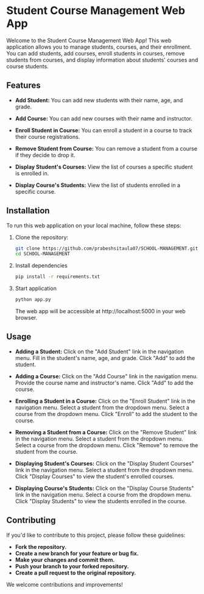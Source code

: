 
# Student Course Management Web App

Welcome to the Student Course Management Web App! This web application allows you to manage students, courses, and their enrollment. You can add students, add courses, enroll students in courses, remove students from courses, and display information about students' courses and course students.

## Features

- **Add Student:** You can add new students with their name, age, and grade.

- **Add Course:** You can add new courses with their name and instructor.

- **Enroll Student in Course:** You can enroll a student in a course to track their course registrations.

- **Remove Student from Course:** You can remove a student from a course if they decide to drop it.

- **Display Student's Courses:** View the list of courses a specific student is enrolled in.

- **Display Course's Students:** View the list of students enrolled in a specific course.

## Installation

To run this web application on your local machine, follow these steps:

1. Clone the repository:
   ```bash
   git clone https://github.com/prabeshsitaula07/SCHOOL-MANAGEMENT.git
   cd SCHOOL-MANAGEMENT
2. Install dependencies
   ```bash
   pip install -r requirements.txt
4. Start application
   ```bash
   python app.py
   ```
   The web app will be accessible at http://localhost:5000 in your web browser.

## Usage

  - **Adding a Student:**
        Click on the "Add Student" link in the navigation menu.
        Fill in the student's name, age, and grade.
        Click "Add" to add the student.

   - **Adding a Course:**
        Click on the "Add Course" link in the navigation menu.
        Provide the course name and instructor's name.
        Click "Add" to add the course.

   - **Enrolling a Student in a Course:**
        Click on the "Enroll Student" link in the navigation menu.
        Select a student from the dropdown menu.
        Select a course from the dropdown menu.
        Click "Enroll" to add the student to the course.

   - **Removing a Student from a Course:**
        Click on the "Remove Student" link in the navigation menu.
        Select a student from the dropdown menu.
        Select a course from the dropdown menu.
        Click "Remove" to remove the student from the course.

   - **Displaying Student's Courses:**
        Click on the "Display Student Courses" link in the navigation menu.
        Select a student from the dropdown menu.
        Click "Display Courses" to view the student's enrolled courses.

  - **Displaying Course's Students:**
        Click on the "Display Course Students" link in the navigation menu.
        Select a course from the dropdown menu.
        Click "Display Students" to view the students enrolled in the course.
        
## Contributing

If you'd like to contribute to this project, please follow these guidelines:

  - **Fork the repository.**
  - **Create a new branch for your feature or bug fix.**
  -  **Make your changes and commit them.**
  - **Push your branch to your forked repository.**
  - **Create a pull request to the original repository.**

We welcome contributions and improvements!
